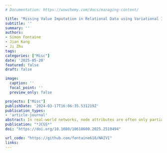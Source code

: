 ```yaml
---
# Documentation: https://wowchemy.com/docs/managing-content/

title: "Missing Value Imputation in Relational Data using Variational Inference"
subtitle: ''
summary: ''
authors:
- Simon Fontaine
- Jian Kang
- Ji Zhu
tags:
categories: ["Misc"]
date: '2025-05-20'
featured: false
draft: false

image:
  caption: ''
  focal_point: ''
  preview_only: false

projects: ["Misc"]
publishDate: '2024-03-17T16:06:35.531219Z'
publication_types:
- 'article-journal'
abstract: In real-world networks, node attributes are often only partially observed, necessitating imputation to support analysis or enable downstream tasks. However, most existing imputation methods overlook the rich information contained within the connectivity among nodes. This research is inspired by the premise that leveraging all available information should yield improved imputation, provided sufficient association between attributes and edges.Consequently, we introduce a joint latent space model that produces a low-dimensional representation of the data and simultaneously captures the edge and node attribute information. This model relies on the pooling of information induced by shared latent variables, thereby enhancing the prediction of node attributes and providing a more effective attribute imputation method. Our approach uses variational inference to approximate posterior distributions for these latent variables, resulting in predictive distributions for missing values. Through numerical experiments, conducted on both simulated data and real-world networks, we demonstrate that our proposed method successfully harnesses the joint structure information and significantly improves the imputation of missing attributes, specifically when the observed information is weak.
publication: "*JCGS*"
doi: "https://doi.org/10.1080/10618600.2025.2510494"

url_code: "https://github.com/fontaine618/NAIVI"
links: 
---
```


